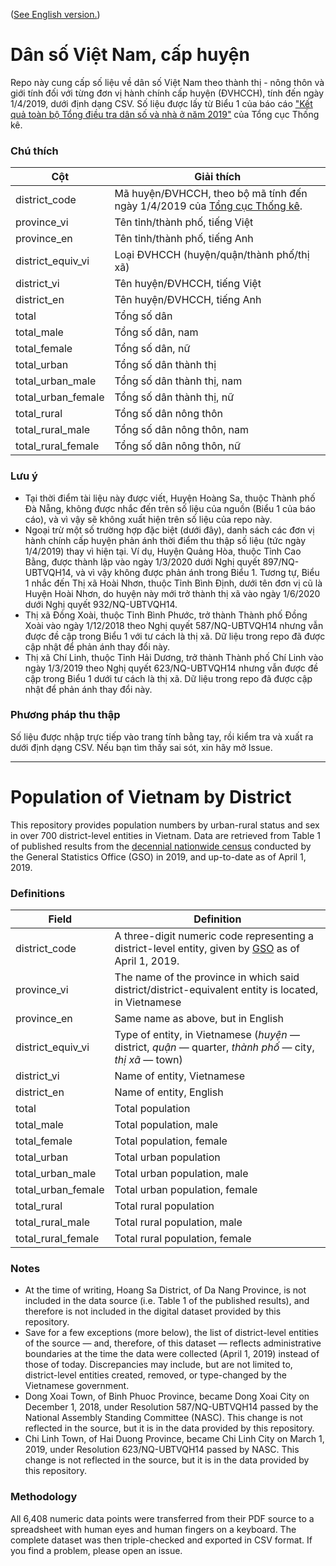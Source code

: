 ([See English version.](README.md#population-of-vietnam-by-district))

# Dân số Việt Nam, cấp huyện
Repo này cung cấp số liệu về dân số Việt Nam theo thành thị - nông thôn và giới tính đối với từng đơn vị hành chính cấp huyện (ĐVHCCH), tính đến ngày 1/4/2019, dưới định dạng CSV. Số liệu được lấy từ Biểu 1 của báo cáo ["Kết quả toàn bộ Tổng điều tra dân số và nhà ở năm 2019"](http://tongdieutradanso.vn/uploads/data/6/files/files/Ket%20qua%20toan%20bo%20Tong%20dieu%20tra%20dan%20so%20va%20nha%20o%202019_ca%20bia_compressed.pdf) của Tổng cục Thống kê. 

### Chú thích
Cột | Giải thích
--- | ---
district_code | Mã huyện/ĐVHCCH, theo bộ mã tính đến ngày 1/4/2019 của [Tổng cục Thống kê](https://www.gso.gov.vn/phuong-phap-thong-ke/danh-muc/don-vi-hanh-chinh/).
province_vi | Tên tỉnh/thành phố, tiếng Việt
province_en | Tên tỉnh/thành phố, tiếng Anh
district_equiv_vi | Loại ĐVHCCH (huyện/quận/thành phố/thị xã)
district_vi | Tên huyện/ĐVHCCH, tiếng Việt
district_en | Tên huyện/ĐVHCCH, tiếng Anh
total | Tổng số dân
total_male | Tổng số dân, nam
total_female | Tổng số dân, nữ
total_urban | Tổng số dân thành thị
total_urban_male | Tổng số dân thành thị, nam
total_urban_female | Tổng số dân thành thị, nữ
total_rural | Tổng số dân nông thôn
total_rural_male | Tổng số dân nông thôn, nam
total_rural_female | Tổng số dân nông thôn, nữ

### Lưu ý
- Tại thời điểm tài liệu này được viết, Huyện Hoàng Sa, thuộc Thành phố Đà Nẵng, không được nhắc đến trên số liệu của nguồn (Biểu 1 của báo cáo), và vì vậy sẽ không xuất hiện trên số liệu của repo này.
- Ngoại trừ một số trường hợp đặc biệt (dưới đây), danh sách các đơn vị hành chính cấp huyện phản ánh thời điểm thu thập số liệu (tức ngày 1/4/2019) thay vì hiện tại. Ví dụ, Huyện Quảng Hòa, thuộc Tỉnh Cao Bằng, được thành lập vào ngày 1/3/2020 dưới Nghị quyết 897/NQ-UBTVQH14, và vì vậy không được phản ánh trong Biểu 1. Tương tự, Biểu 1 nhắc đến Thị xã Hoài Nhơn, thuộc Tỉnh Bình Định, dưới tên đơn vị cũ là Huyện Hoài Nhơn, do huyện này mới trở thành thị xã vào ngày 1/6/2020 dưới Nghị quyết 932/NQ-UBTVQH14. 
- Thị xã Đồng Xoài, thuộc Tỉnh Bình Phước, trở thành Thành phố Đồng Xoài vào ngày 1/12/2018 theo Nghị quyết 587/NQ-UBTVQH14 nhưng vẫn được đề cập trong Biểu 1 với tư cách là thị xã. Dữ liệu trong repo đã được cập nhật để phản ánh thay đổi này.
- Thị xã Chí Linh, thuộc Tỉnh Hải Dương, trở thành Thành phố Chí Linh vào ngày 1/3/2019 theo Nghị quyết 623/NQ-UBTVQH14 nhưng vẫn được đề cập trong Biểu 1 dưới tư cách là thị xã. Dữ liệu trong repo đã được cập nhật để phản ánh thay đổi này.

### Phương pháp thu thập
Số liệu được nhập trực tiếp vào trang tính bằng tay, rồi kiểm tra và xuất ra dưới định dạng CSV. Nếu bạn tìm thấy sai sót, xin hãy mở Issue.

___

# Population of Vietnam by District
This repository provides population numbers by urban-rural status and sex in over 700 district-level entities in Vietnam. Data are retrieved from Table 1 of published results from the [decennial nationwide census](http://tongdieutradanso.vn/uploads/data/6/files/files/Ket%20qua%20toan%20bo%20Tong%20dieu%20tra%20dan%20so%20va%20nha%20o%202019_ca%20bia_compressed.pdf) conducted by the General Statistics Office (GSO) in 2019, and up-to-date as of April 1, 2019.

### Definitions
Field | Definition
--- | ---
district_code | A three-digit numeric code representing a district-level entity, given by [GSO](https://www.gso.gov.vn/phuong-phap-thong-ke/danh-muc/don-vi-hanh-chinh/) as of April 1, 2019.
province_vi | The name of the province in which said district/district-equivalent entity is located, in Vietnamese
province_en | Same name as above, but in English
district_equiv_vi | Type of entity, in Vietnamese (*huyện* — district, *quận* — quarter, *thành phố* — city, *thị xã* — town)
district_vi | Name of entity, Vietnamese
district_en | Name of entity, English
total | Total population
total_male | Total population, male
total_female | Total population, female
total_urban | Total urban population
total_urban_male | Total urban population, male
total_urban_female | Total urban population, female
total_rural | Total rural population
total_rural_male | Total rural population, male
total_rural_female | Total rural population, female

### Notes
- At the time of writing, Hoang Sa District, of Da Nang Province, is not included in the data source (i.e. Table 1 of the published results), and therefore is not included in the digital dataset provided by this repository.
- Save for a few exceptions (more below), the list of district-level entities of the source — and, therefore, of this dataset — reflects administrative boundaries at the time the data were collected (April 1, 2019) instead of those of today. Discrepancies may include, but are not limited to, district-level entities created, removed, or type-changed by the Vietnamese government.
- Dong Xoai Town, of Binh Phuoc Province, became Dong Xoai City on December 1, 2018, under Resolution 587/NQ-UBTVQH14 passed by the National Assembly Standing Committee (NASC). This change is not reflected in the source, but it is in the data provided by this repository.
- Chi Linh Town, of Hai Duong Province, became Chi Linh City on March 1, 2019, under Resolution 623/NQ-UBTVQH14 passed by NASC. This change is not reflected in the source, but it is in the data provided by this repository.

### Methodology
All 6,408 numeric data points were transferred from their PDF source to a spreadsheet with human eyes and human fingers on a keyboard. The complete dataset was then triple-checked and exported in CSV format. If you find a problem, please open an issue.